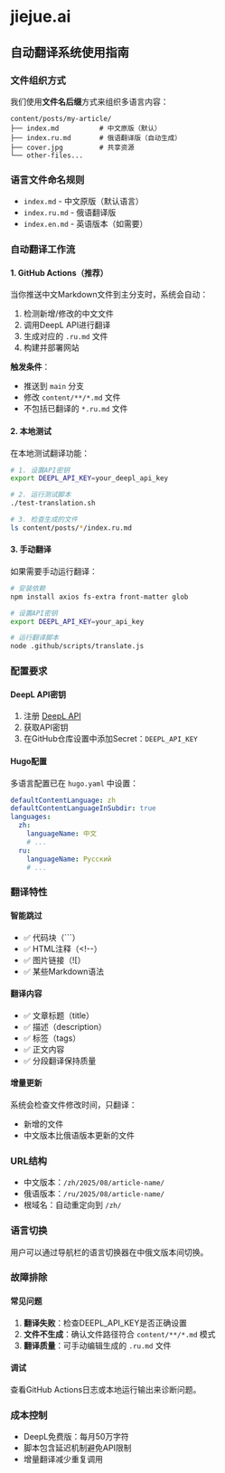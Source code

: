 # jiejue.ai

## 自动翻译系统使用指南

### 文件组织方式

我们使用**文件名后缀**方式来组织多语言内容：

```
content/posts/my-article/
├── index.md          # 中文原版（默认）
├── index.ru.md       # 俄语翻译版（自动生成）
├── cover.jpg         # 共享资源
└── other-files...
```

### 语言文件命名规则

- `index.md` - 中文原版（默认语言）
- `index.ru.md` - 俄语翻译版
- `index.en.md` - 英语版本（如需要）

### 自动翻译工作流

#### 1. GitHub Actions（推荐）

当你推送中文Markdown文件到主分支时，系统会自动：

1. 检测新增/修改的中文文件
2. 调用DeepL API进行翻译
3. 生成对应的 `.ru.md` 文件
4. 构建并部署网站

**触发条件**：
- 推送到 `main` 分支
- 修改 `content/**/*.md` 文件
- 不包括已翻译的 `*.ru.md` 文件

#### 2. 本地测试

在本地测试翻译功能：

```bash
# 1. 设置API密钥
export DEEPL_API_KEY=your_deepl_api_key

# 2. 运行测试脚本
./test-translation.sh

# 3. 检查生成的文件
ls content/posts/*/index.ru.md
```

#### 3. 手动翻译

如果需要手动运行翻译：

```bash
# 安装依赖
npm install axios fs-extra front-matter glob

# 设置API密钥
export DEEPL_API_KEY=your_api_key

# 运行翻译脚本
node .github/scripts/translate.js
```

### 配置要求

#### DeepL API密钥

1. 注册 [DeepL API](https://www.deepl.com/pro-api)
2. 获取API密钥
3. 在GitHub仓库设置中添加Secret：`DEEPL_API_KEY`

#### Hugo配置

多语言配置已在 `hugo.yaml` 中设置：

```yaml
defaultContentLanguage: zh
defaultContentLanguageInSubdir: true
languages:
  zh:
    languageName: 中文
    # ...
  ru:
    languageName: Русский
    # ...
```

### 翻译特性

#### 智能跳过

- ✅ 代码块（```）
- ✅ HTML注释（<!--）
- ✅ 图片链接（![）
- ✅ 某些Markdown语法

#### 翻译内容

- ✅ 文章标题（title）
- ✅ 描述（description）
- ✅ 标签（tags）
- ✅ 正文内容
- ✅ 分段翻译保持质量

#### 增量更新

系统会检查文件修改时间，只翻译：
- 新增的文件
- 中文版本比俄语版本更新的文件

### URL结构

- 中文版本：`/zh/2025/08/article-name/`
- 俄语版本：`/ru/2025/08/article-name/`
- 根域名：自动重定向到 `/zh/`

### 语言切换

用户可以通过导航栏的语言切换器在中俄文版本间切换。

### 故障排除

#### 常见问题

1. **翻译失败**：检查DEEPL_API_KEY是否正确设置
2. **文件不生成**：确认文件路径符合 `content/**/*.md` 模式
3. **翻译质量**：可手动编辑生成的 `.ru.md` 文件

#### 调试

查看GitHub Actions日志或本地运行输出来诊断问题。

### 成本控制

- DeepL免费版：每月50万字符
- 脚本包含延迟机制避免API限制
- 增量翻译减少重复调用
